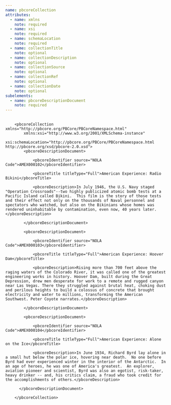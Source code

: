 ```yaml
---
name: pbcoreCollection
attributes:
  - name: xmlns
    note: required
  - name: xsi
    note: required
  - name: schemaLocation
    note: required
  - name: collectionTitle
    note: optional
  - name: collectionDescription
    note: optional
  - name: collectionSource
    note: optional
  - name: collectionRef
    note: optional
  - name: collectionDate
    note: optional
subelements:
  - name: pbcoreDescriptionDocument
    note: required
---
```

<pre>
  <code>
    &lt;pbcoreCollection xmlns=&quot;http://pbcore.org/PBCore/PBCoreNamespace.html&quot;
        xmlns:xsi=&quot;http://www.w3.org/2001/XMLSchema-instance&quot;
        xsi:schemaLocation=&quot;http://pbcore.org/PBCore/PBCoreNamespace.html http://pbcore.org/xsd/pbcore-2.0.xsd&quot;&gt;
        &lt;pbcoreDescriptionDocument&gt;<br>
            &lt;pbcoreIdentifier source=&quot;NOLA Code&quot;&gt;AMEX000102&lt;/pbcoreIdentifier&gt;<br>
            &lt;pbcoreTitle titleType=&quot;Full&quot;&gt;American Experience: Radio Bikini&lt;/pbcoreTitle&gt;<br>
            &lt;pbcoreDescription&gt;In July 1946, the U.S. Navy staged &quot;Operation Crossroads&quot;--two highly publicized atomic bomb tests at a Pacific Island called Bikini.  This film is the story of those tests and their effect not only on the thousands of Naval personnel and spectators who watched, but also on the Bikinians whose homes was rendered uninhabitable by contamination, even now, 40 years later.&lt;/pbcoreDescription&gt;<br>
        &lt;/pbcoreDescriptionDocument&gt;<br>
        &lt;pbcoreDescriptionDocument&gt;<br>
            &lt;pbcoreIdentifier source=&quot;NOLA Code&quot;&gt;AMEX000103&lt;/pbcoreIdentifier&gt;<br>
            &lt;pbcoreTitle titleType=&quot;Full&quot;&gt;American Experience: Hoover Dam&lt;/pbcoreTitle&gt;<br>
            &lt;pbcoreDescription&gt;Rising more than 700 feet above the raging waters of the Colorado River, it was called one of the greatest engineering works in history. Hoover Dam, built during the Great Depression, drew men desperate for work to a remote and rugged canyon near Las Vegas. There they struggled against brutal heat, choking dust and perilous heights to build a colossus of concrete that brought electricity and water to millions, transforming the American Southwest. Peter Coyote narrates.&lt;/pbcoreDescription&gt;<br>
        &lt;/pbcoreDescriptionDocument&gt;<br>
        &lt;pbcoreDescriptionDocument&gt;<br>
            &lt;pbcoreIdentifier source=&quot;NOLA Code&quot;&gt;AMEX000104&lt;/pbcoreIdentifier&gt;<br>
            &lt;pbcoreTitle titleType=&quot;Full&quot;&gt;American Experience: Alone on the Ice&lt;/pbcoreTitle&gt;<br>
            &lt;pbcoreDescription&gt;In June 1934, Richard Byrd lay alone in a small hut below the polar ice, hovering near death.  No one before Byrd had ever experienced winter in the interior of the Antarctic.  In an age of heroes, he was one of America's greatest.  An explorer, aviation pioneer and scientist, Byrd was also an egotist, risk-taker, heavy drinker -- and, his critics claim, a fraud who took credit for the accomplishments of others.&lt;/pbcoreDescription&gt;<br>
      &lt;/pbcoreDescriptionDocument&gt;<br>
    &lt;/pbcoreCollection&gt;<br>
  </code>
</pre>
